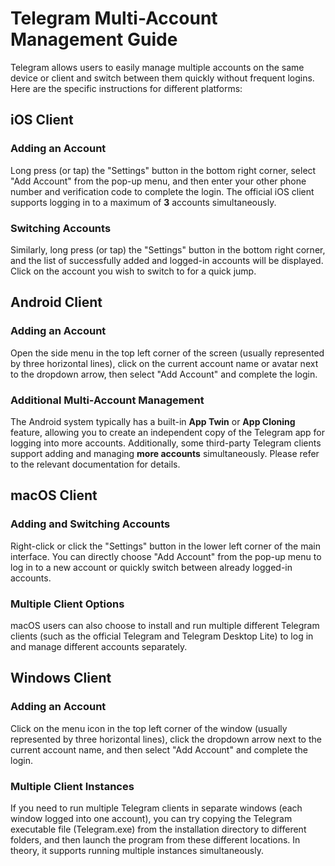 # Telegram Multi-Account Management Guide

Telegram allows users to easily manage multiple accounts on the same device or client and switch between them quickly without frequent logins. Here are the specific instructions for different platforms:

## iOS Client

### Adding an Account
Long press (or tap) the "Settings" button in the bottom right corner, select "Add Account" from the pop-up menu, and then enter your other phone number and verification code to complete the login. The official iOS client supports logging in to a maximum of **3** accounts simultaneously.

### Switching Accounts
Similarly, long press (or tap) the "Settings" button in the bottom right corner, and the list of successfully added and logged-in accounts will be displayed. Click on the account you wish to switch to for a quick jump.

## Android Client

### Adding an Account
Open the side menu in the top left corner of the screen (usually represented by three horizontal lines), click on the current account name or avatar next to the dropdown arrow, then select "Add Account" and complete the login.

### Additional Multi-Account Management
The Android system typically has a built-in **App Twin** or **App Cloning** feature, allowing you to create an independent copy of the Telegram app for logging into more accounts. Additionally, some third-party Telegram clients support adding and managing **more accounts** simultaneously. Please refer to the relevant documentation for details.

## macOS Client

### Adding and Switching Accounts
Right-click or click the "Settings" button in the lower left corner of the main interface. You can directly choose "Add Account" from the pop-up menu to log in to a new account or quickly switch between already logged-in accounts.

### Multiple Client Options
macOS users can also choose to install and run multiple different Telegram clients (such as the official Telegram and Telegram Desktop Lite) to log in and manage different accounts separately.

## Windows Client

### Adding an Account
Click on the menu icon in the top left corner of the window (usually represented by three horizontal lines), click the dropdown arrow next to the current account name, and then select "Add Account" and complete the login.

### Multiple Client Instances
If you need to run multiple Telegram clients in separate windows (each window logged into one account), you can try copying the Telegram executable file (Telegram.exe) from the installation directory to different folders, and then launch the program from these different locations. In theory, it supports running multiple instances simultaneously.